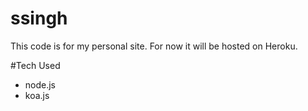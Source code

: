 # ssingh
This code is for my personal site. For now it will be hosted on Heroku.

#Tech Used
* node.js
* koa.js
